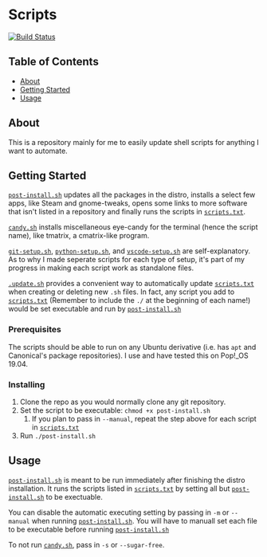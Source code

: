 # Scripts
[![Build Status](https://travis-ci.com/nbarrios1337/scripts.svg?branch=master)](https://travis-ci.com/nbarrios1337/scripts)

## Table of Contents

+ [About](#about)
+ [Getting Started](#getting-started)
+ [Usage](#usage)
<!--+ [Contributing](../CONTRIBUTING.md)-->

## About

This is a repository mainly for me to easily update shell scripts for anything I want to automate.

## Getting Started

[`post-install.sh`](post-install.sh) updates all the packages in the distro, installs a select few apps, like Steam and gnome-tweaks, opens some links to more software that isn't listed in a repository and finally runs the scripts in [`scripts.txt`](scripts.txt).

[`candy.sh`](candy.sh) installs miscellaneous eye-candy for the terminal (hence the script name), like tmatrix, a cmatrix-like program.

[`git-setup.sh`](git-setup.sh), [`python-setup.sh`](python-setup.sh), and [`vscode-setup.sh`](vscode-setup.sh) are self-explanatory. As to why I made seperate scripts for each type of setup, it's part of my progress in making each script work as standalone files.

[`.update.sh`](.update.sh) provides a convenient way to automatically update [`scripts.txt`](scripts.txt) when creating or deleting new `.sh` files. In fact, any script you add to [`scripts.txt`](scripts.txt) (Remember to include the `./` at the beginning of each name!) would be set executable and run by [`post-install.sh`](post-install.sh)

### Prerequisites

The scripts should be able to run on any Ubuntu derivative (i.e. has `apt` and Canonical's package repositories). I use and have tested this on Pop!\_OS 19.04.

### Installing

1. Clone the repo as you would normally clone any git repository.
2. Set the script to be executable: `chmod +x post-install.sh`
    1. If you plan to pass in `--manual`, repeat the step above for each script in [`scripts.txt`](scripts.txt)
3. Run `./post-install.sh`

## Usage

[`post-install.sh`](post-install.sh) is meant to be run immediately after finishing the distro installation. It runs the scripts listed in [`scripts.txt`](scripts.txt) by setting all but [`post-install.sh`](post-install.sh) to be exectuable.

You can disable the automatic executing setting by passing in `-m` or `--manual` when running [`post-install.sh`](post-install.sh). You will have to manuall set each file to be executable before running [`post-install.sh`](post-install.sh)

To not run [`candy.sh`](candy.sh), pass in `-s` or `--sugar-free`.
